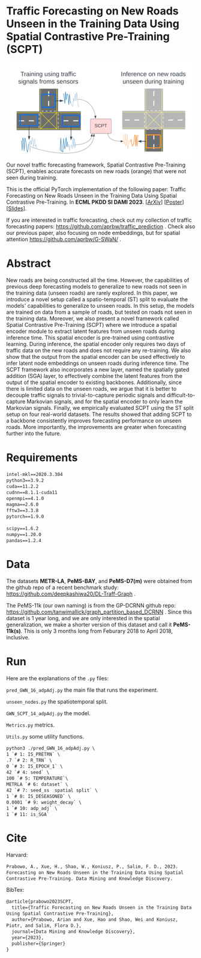 # Traffic Forecasting on New Roads Unseen in the Training Data Using Spatial Contrastive Pre-Training (SCPT)

![Visual_abstract](/vizabs2.png) Our novel traffic forecasting framework, Spatial Contrastive Pre-Training (SCPT), enables accurate forecasts on new roads (orange) that were not seen during training.

This is the official PyTorch implementation of the following paper: Traffic Forecasting on New Roads Unseen in the Training Data Using Spatial Contrastive Pre-Training. In **ECML PKDD SI DAMI 2023**. [[ArXiv](https://arxiv.org/abs/2302.09956)] [[Poster](/ECML_PKDD_traffic_poster_v3.pdf)] [[Slides](/ECMLPKDD23_unseen_roads_slides_v3_noGIF.pdf)].

If you are interested in traffic forecasting, check out my collection of traffic forecasting papers: https://github.com/aprbw/traffic_prediction . Check also our previous paper, also focusing on node embeddings, but for spatial attention https://github.com/aprbw/G-SWaN/ .

# Abstract

New roads are being constructed all the time. However, the capabilities of previous deep forecasting models to generalize to new roads not seen in the training data (unseen roads) are rarely explored. In this paper, we introduce a novel setup called a spatio-temporal (ST) split to evaluate the models' capabilities to generalize to unseen roads. In this setup, the models are trained on data from a sample of roads, but tested on roads not seen in the training data. Moreover, we also present a novel framework called Spatial Contrastive Pre-Training (SCPT) where we introduce a spatial encoder module to extract latent features from unseen roads during inference time. This spatial encoder is pre-trained using contrastive learning. During inference, the spatial encoder only requires two days of traffic data on the new roads and does not require any re-training. We also show that the output from the spatial encoder can be used effectively to infer latent node embeddings on unseen roads during inference time. The SCPT framework also incorporates a new layer, named the spatially gated addition (SGA) layer, to effectively combine the latent features from the output of the spatial encoder to existing backbones. Additionally, since there is limited data on the unseen roads, we argue that it is better to decouple traffic signals to trivial-to-capture periodic signals and difficult-to-capture Markovian signals, and for the spatial encoder to only learn the Markovian signals. Finally, we empirically evaluated SCPT using the ST split setup on four real-world datasets. The results showed that adding SCPT to a backbone consistently improves forecasting performance on unseen roads. More importantly, the improvements are greater when forecasting further into the future.

# Requirements

```
intel-mkl==2020.3.304
python3==3.9.2
cuda==11.2.2
cudnn==8.1.1-cuda11
openmpi==4.1.0
magma==2.6.0
fftw3==3.3.8
pytorch==1.9.0

scipy==1.6.2
numpy==1.20.0
pandas==1.2.4
```

# Data

The datasets **METR-LA**, **PeMS-BAY**, and **PeMS-D7(m)** were obtained from the github repo of a recent benchmark study: https://github.com/deepkashiwa20/DL-Traff-Graph .

The PeMS-11k (our own naming) is from the GP-DCRNN github repo: https://github.com/tanwimallick/graph_partition_based_DCRNN . Since this dataset is 1 year long, and we are only interested in the spatial generalization, we make a shorter version of this dataset and call it **PeMS-11k(s)**. This is only 3 months long from Feburary 2018 to April 2018, inclusive.

# Run

Here are the explanations of the `.py` files:

`pred_GWN_16_adpAdj.py` the main file that runs the experiment.

`unseen_nodes.py` the spatiotemporal split.

`GWN_SCPT_14_adpAdj.py` the model.

`Metrics.py` metrics.

`Utils.py` some utility functions.

```
python3 ./pred_GWN_16_adpAdj.py \
1 `# 1: IS_PRETRN` \
.7 `# 2: R_TRN` \
0 `# 3: IS_EPOCH_1` \
42 `# 4: seed` \
100 `# 5: TEMPERATURE`\
METRLA `# 6: dataset` \
42 `# 7: seed_ss  spatial split` \
1 `# 8: IS_DESEASONED` \
0.0001 `# 9: weight_decay` \
1 `# 10: adp_adj` \
1 `# 11: is_SGA`
```

# Cite

Harvard:

```
Prabowo, A., Xue, H., Shao, W., Koniusz, P., Salim, F. D., 2023.  Forecasting on New Roads Unseen in the Training Data Using Spatial Contrastive Pre-Training. Data Mining and Knowledge Discovery.
```


BibTex:

```
@article{prabowo2023SCPT,
  title={Traffic Forecasting on New Roads Unseen in the Training Data Using Spatial Contrastive Pre-Training},
  author={Prabowo, Arian and Xue, Hao and Shao, Wei and Koniusz, Piotr, and Salim, Flora D.},
  journal={Data Mining and Knowledge Discovery},
  year={2023},
  publisher={Springer}
}
```
